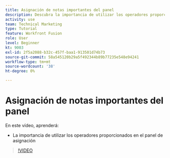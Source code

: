 ```yaml
---
title: Asignación de notas importantes del panel
description: Descubra la importancia de utilizar los operadores proporcionados en el panel de asignación en [!DNL Adobe Workfront Fusion].
activity: use
team: Technical Marketing
type: Tutorial
feature: Workfront Fusion
role: User
level: Beginner
kt: 9003
exl-id: 2f5a2088-b32c-457f-baa1-913501d74b73
source-git-commit: 58a545120b29a5f492344b89b77235e548e94241
workflow-type: tm+mt
source-wordcount: '38'
ht-degree: 0%

---
```


# Asignación de notas importantes del panel

En este vídeo, aprenderá:

* La importancia de utilizar los operadores proporcionados en el panel de asignación

>[!VIDEO](https://video.tv.adobe.com/v/335263/?quality=12)

